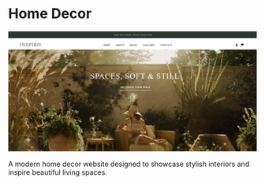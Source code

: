 # Home Decor

<p align="center">
  <img src="home.png" alt="Home Decor Website Screenshot" width="800px">
</p>

A modern home decor website designed to showcase stylish interiors and inspire beautiful living spaces.

